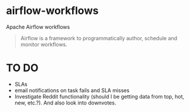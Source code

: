 # airflow-workflows
Apache Airflow workflows

> Airflow is a framework to programmatically author, schedule and monitor workflows.


# TO DO
* SLAs
* email notifications on task fails and SLA misses
* Investigate Reddit functionality (should I be getting data from top, hot, new, etc.?). And also look into downvotes.

